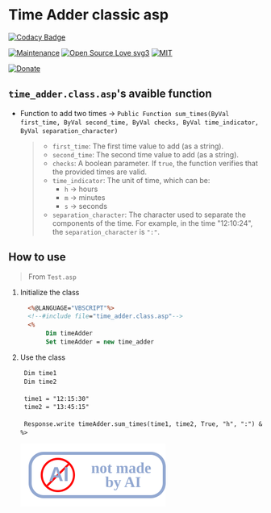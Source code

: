 # Time Adder classic asp

[![Codacy Badge](https://app.codacy.com/project/badge/Grade/77ab5c2aec3d48d39a70860ddf120673)](https://app.codacy.com/gh/R0mb0/Time_Adder_classic_asp/dashboard?utm_source=gh&utm_medium=referral&utm_content=&utm_campaign=Badge_grade)

[![Maintenance](https://img.shields.io/badge/Maintained%3F-yes-green.svg)](https://github.com/R0mb0/Time_Adder_classic_asp)
[![Open Source Love svg3](https://badges.frapsoft.com/os/v3/open-source.svg?v=103)](https://github.com/R0mb0/Time_Adder_classic_asp)
[![MIT](https://img.shields.io/badge/License-MIT-blue.svg)](https://opensource.org/license/mit)

[![Donate](https://img.shields.io/badge/PayPal-Donate%20to%20Author-blue.svg)](http://paypal.me/R0mb0)

## `time_adder.class.asp`'s avaible function

- Function to add two times -> `Public Function sum_times(ByVal first_time, ByVal second_time, ByVal checks, ByVal time_indicator, ByVal separation_character)`
  >
  > - `first_time`: The first time value to add (as a string).
  > - `second_time`: The second time value to add (as a string).
  > - `checks`: A boolean parameter. If `true`, the function verifies that the provided times are valid.
  > - `time_indicator`: The unit of time, which can be:
  >   - `h` -> hours
  >   - `m` -> minutes
  >   - `s` -> seconds
  > - `separation_character`: The character used to separate the components of the time. For example, in the time "12:10:24", the `separation_character` is `":"`.

## How to use 

> From `Test.asp`

1. Initialize the class
   ```asp
     <%@LANGUAGE="VBSCRIPT"%>
     <!--#include file="time_adder.class.asp"-->
     <%
          Dim timeAdder
          Set timeAdder = new time_adder
   ```
   
2. Use the class
   ```asp
    Dim time1
    Dim time2 

    time1 = "12:15:30"
    time2 = "13:45:15"
   
    Response.write timeAdder.sum_times(time1, time2, True, "h", ":") & "<br>"
   %>
   ```

   <picture>
    <source media="(prefers-color-scheme: dark)"srcset="https://github.com/R0mb0/Not_made_by_AI/blob/main/Badge/SVG/NotMadeByAIDark.svg">
    <source media="(prefers-color-scheme: light)"srcset="https://github.com/R0mb0/Not_made_by_AI/blob/main/Badge/SVG/NotMadeByAILight.svg">
    <img alt="Not made by AI" src="https://github.com/R0mb0/Not_made_by_AI/blob/main/Badge/SVG/NotMadeByAIDefault.svg">
  </picture>
